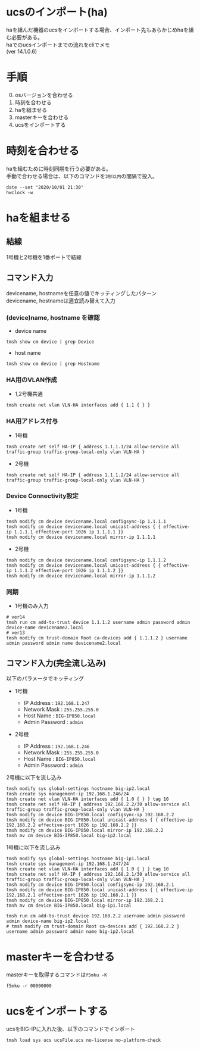 # ucsのインポート(ha)

haを組んだ機器のucsをインポートする場合、インポート先もあらかじめhaを組む必要がある。  
haでのucsインポートまでの流れをcliでメモ  
(ver 14.1.0.6)

# 手順

0. osバージョンを合わせる
1. 時刻を合わせる
1. haを組ませる
1. masterキーを合わせる
1. ucsをインポートする

# 時刻を合わせる
haを組むために時刻同期を行う必要がある。  
手動で合わせる場合は、以下のコマンドを`3秒以内`の間隔で投入。  

```
date --set "2020/10/01 21:30"
hwclock -w
```

# haを組ませる

## 結線
1号機と2号機を1番ポートで結線  

## コマンド入力
devicename, hostnameを任意の値でキッティングしたパターン  
devicename, hostnameは適宜読み替えて入力  

### (device)name, hostname を確認
- device name
```
tmsh show cm device | grep Device
```
- host name
```
tmsh show cm device | grep Hostname
```

### HA用のVLAN作成
- 1,2号機共通  
```
tmsh create net vlan VLN-HA interfaces add { 1.1 { } }
```

### HA用アドレス付与
- 1号機  
```
tmsh create net self HA-IP { address 1.1.1.1/24 allow-service all traffic-group traffic-group-local-only vlan VLN-HA }
```

- 2号機  
```
tmsh create net self HA-IP { address 1.1.1.2/24 allow-service all traffic-group traffic-group-local-only vlan VLN-HA }
```

### Device Connectivity設定
- 1号機  
```
tmsh modify cm device devicename.local configsync-ip 1.1.1.1
tmsh modify cm device devicename.local unicast-address { { effective-ip 1.1.1.1 effective-port 1026 ip 1.1.1.1 }}
tmsh modify cm device devicename.local mirror-ip 1.1.1.1
```

- 2号機  
```
tmsh modify cm device devicename.local configsync-ip 1.1.1.2
tmsh modify cm device devicename.local unicast-address { { effective-ip 1.1.1.2 effective-port 1026 ip 1.1.1.2 }}
tmsh modify cm device devicename.local mirror-ip 1.1.1.2
```

### 同期
- 1号機のみ入力  
```
# ver14
tmsh run cm add-to-trust device 1.1.1.2 username admin password admin device-name devicename2.local
# ver13
tmsh modify cm trust-domain Root ca-devices add { 1.1.1.2 } username admin password admin name devicename2.local
```

## コマンド入力(完全流し込み)
以下のパラメータでキッティング  
- 1号機
   - IP Address : `192.168.1.247`
   - Network Mask : `255.255.255.0`
   - Host Name : `BIG-IP850.local`
   - Admin Password : `admin`

- 2号機
   - IP Address : `192.168.1.246`
   - Network Mask : `255.255.255.0`
   - Host Name : `BIG-IP850.local`
   - Admin Password : `admin`

2号機に以下を流し込み  
```
tmsh modify sys global-settings hostname big-ip2.local
tmsh create sys management-ip 192.168.1.246/24
tmsh create net vlan VLN-HA interfaces add { 1.0 { } } tag 10
tmsh create net self HA-IP { address 192.168.2.2/30 allow-service all traffic-group traffic-group-local-only vlan VLN-HA }
tmsh modify cm device BIG-IP850.local configsync-ip 192.168.2.2
tmsh modify cm device BIG-IP850.local unicast-address { { effective-ip 192.168.2.2 effective-port 1026 ip 192.168.2.2 }}
tmsh modify cm device BIG-IP850.local mirror-ip 192.168.2.2
tmsh mv cm device BIG-IP850.local big-ip2.local
```

1号機に以下を流し込み  
```
tmsh modify sys global-settings hostname big-ip1.local
tmsh create sys management-ip 192.168.1.247/24
tmsh create net vlan VLN-HA interfaces add { 1.0 { } } tag 10
tmsh create net self HA-IP { address 192.168.2.1/30 allow-service all traffic-group traffic-group-local-only vlan VLN-HA }
tmsh modify cm device BIG-IP850.local configsync-ip 192.168.2.1
tmsh modify cm device BIG-IP850.local unicast-address { { effective-ip 192.168.2.1 effective-port 1026 ip 192.168.2.1 }}
tmsh modify cm device BIG-IP850.local mirror-ip 192.168.2.1
tmsh mv cm device BIG-IP850.local big-ip1.local

tmsh run cm add-to-trust device 192.168.2.2 username admin password admin device-name big-ip2.local
# tmsh modify cm trust-domain Root ca-devices add { 192.168.2.2 } username admin password admin name big-ip2.local
```

# masterキーを合わせる
masterキーを取得するコマンドは`f5mku -K`  

```
f5mku -r 00000000
```

# ucsをインポートする
ucsをBIG-IPに入れた後、以下のコマンドでインポート  
```
tmsh load sys ucs ucsFile.ucs no-license no-platform-check
```
